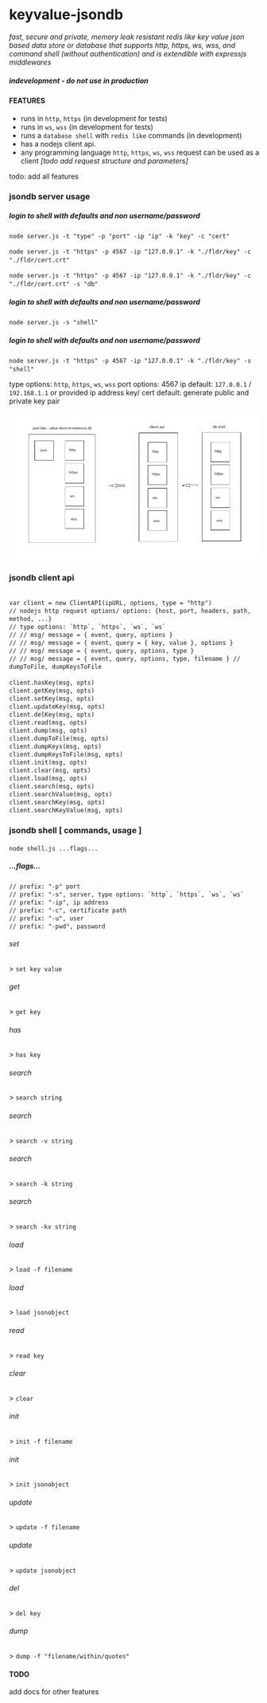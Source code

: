 # keyvalue-jsondb
*fast, secure and private, memory leak resistant redis like key value json based data store or database that supports http, https, ws, wss, and command shell (without authentication) and is extendible with expressjs middlewares*


##### indevelopment - do not use in production


#### FEATURES


- runs in `http`, `https` (in development for tests)
- runs in `ws`, `wss` (in development for tests)
- runs a `database shell` with `redis like` commands (in development)
- has a nodejs client api. 
- any programming language `http`, `https`, `ws`, `wss` request can be used as a client *[todo add request structure and parameters]*

todo: add all features


### jsondb server usage


##### login to shell with defaults and non username/password
`node server.js -t "type" -p "port" -ip "ip" -k "key" -c "cert"`

`node server.js -t "https" -p 4567 -ip "127.0.0.1" -k "./fldr/key" -c "./fldr/cert.crt"`

`node server.js -t "https" -p 4567 -ip "127.0.0.1" -k "./fldr/key" -c "./fldr/cert.crt" -s "db"`

##### login to shell with defaults and non username/password
`node server.js -s "shell"`

##### login to shell with defaults and non username/password
`node server.js -t "https" -p 4567 -ip "127.0.0.1" -k "./fldr/key" -s "shell"`


type options: `http`, `https`, `ws`, `wss`
port options: 4567
ip default: `127.0.0.1` / `192.168.1.1` or provided ip address
key/ cert default: generate public and private key pair  


![Basic Design - Architecture of KVJSONDB](./kvjsondb-json-kv-inmemory-db-architecture.jpg)


### jsondb client api

```

var client = new ClientAPI(ipURL, options, type = "http")
// nodejs http request options/ options: {host, port, headers, path, method, ...}
// type options: `http`, `https`, `ws`, `ws`
// // msg/ message = { event, query, options }
// // msg/ message = { event, query = { key, value }, options }
// // msg/ message = { event, query, options, type }
// // msg/ message = { event, query, options, type, filename } // dumpToFile, dumpKeysToFile

client.hasKey(msg, opts)
client.getKey(msg, opts)
client.setKey(msg, opts)
client.updateKey(msg, opts)
client.delKey(msg, opts)
client.read(msg, opts)
client.dump(msg, opts)
client.dumpToFile(msg, opts)
client.dumpKeys(msg, opts)
client.dumpKeysToFile(msg, opts)
client.init(msg, opts)
client.clear(msg, opts)
client.load(msg, opts)
client.search(msg, opts)
client.searchValue(msg, opts)
client.searchKey(msg, opts)
client.searchKeyValue(msg, opts)

```

### jsondb shell [ commands, usage ]

`node shell.js ...flags...`

##### ...flags...

```
// prefix: "-p" port
// prefix: "-s", server, type options: `http`, `https`, `ws`, `ws`
// prefix: "-ip", ip address
// prefix: "-c", certificate path
// prefix: "-u", user
// prefix: "-pwd", password
```



###### set
\> `set key value`

###### get
\> `get key`

###### has
\> `has key`

###### search
\> `search string`

###### search
\> `search -v string`

###### search
\> `search -k string`

###### search
\> `search -kv string`

###### load
\> `load -f filename`

###### load
\> `load jsonobject`

###### read
\> `read key`

###### clear
\> `clear`

###### init
\> `init -f filename`

###### init
\> `init jsonobject`

###### update
\> `update -f filename`

###### update
\> `update jsonobject`

###### del
\> `del key`

###### dump
\> `dump -f "filename/within/quotes"`



<!-- 

1. jsondb server (http, https, ws, wss)
2. jsondb client (http, https, ws, wss)

-->

<!-- 

3. jsondb shell (http, https, ws, wss)

-->

#### TODO

add docs for other features
